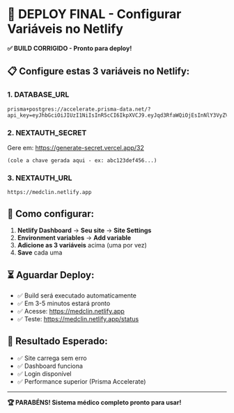 # 🚀 DEPLOY FINAL - Configurar Variáveis no Netlify

**✅ BUILD CORRIGIDO - Pronto para deploy!**

## 📋 Configure estas 3 variáveis no Netlify:

### 1. DATABASE_URL
```
prisma+postgres://accelerate.prisma-data.net/?api_key=eyJhbGciOiJIUzI1NiIsInR5cCI6IkpXVCJ9.eyJqd3RfaWQiOjEsInNlY3VyZV9rZXkiOiJza19LRmUxUGVKWFlrVWo1U0FuNko5T0QiLCJhcGlfa2V5IjoiMDFLMVYwME1ENjNaOUFQTlpUNk5ZMEZCN1ciLCJ0ZW5hbnRfaWQiOiIwN2Q2ZmY0MTU1OWM2MGNiNWI2MTQzZTY1MjUyNTc0MDUxNzBjNTE2ZWU1OWQzODQ0MTE2NDg2NzUyZTRhYzIyIiwiaW50ZXJuYWxfc2VjcmV0IjoiYmFlZGYyYTUtZmIzNi00ZDc0LWJiYjMtNTA1NTI3NDYyY2JlIn0.IikwMaG8p8IZfRQzwcFOjP1s2PQzNatYEN1F7CdS3aw
```

### 2. NEXTAUTH_SECRET
Gere em: https://generate-secret.vercel.app/32
```
(cole a chave gerada aqui - ex: abc123def456...)
```

### 3. NEXTAUTH_URL
```
https://medclin.netlify.app
```

## 🔧 Como configurar:

1. **Netlify Dashboard** → **Seu site** → **Site Settings**
2. **Environment variables** → **Add variable**
3. **Adicione as 3 variáveis** acima (uma por vez)
4. **Save** cada uma

## ⏳ Aguardar Deploy:

- ✅ Build será executado automaticamente
- ✅ Em 3-5 minutos estará pronto
- ✅ Acesse: https://medclin.netlify.app
- ✅ Teste: https://medclin.netlify.app/status

## 🎉 Resultado Esperado:

- ✅ Site carrega sem erro
- ✅ Dashboard funciona
- ✅ Login disponível
- ✅ Performance superior (Prisma Accelerate)

---

**🏆 PARABÉNS! Sistema médico completo pronto para usar!**
